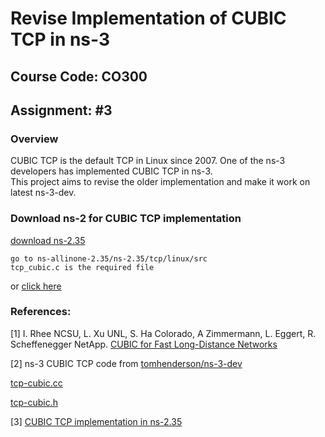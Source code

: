 # Revise Implementation of CUBIC TCP in ns-3

## Course Code: CO300

## Assignment: #3

### Overview
CUBIC TCP is the default TCP in Linux since 2007. One of the ns-3 developers has
implemented CUBIC TCP in ns-3.  
 This project aims to revise the older implementation and
make it work on latest ns-3-dev. 


### Download ns-2 for CUBIC TCP implementation
[download ns-2.35](https://sourceforge.net/projects/nsnam/files/allinone/ns-allinone-2.35/ns-allinone-2.35.tar.gz/download)   

    go to ns-allinone-2.35/ns-2.35/tcp/linux/src
    tcp_cubic.c is the required file

or [click here](https://github.com/Saharsh007/Revise-Implementation-of-CUBIC-TCP-in-ns-3/tree/master/ns-2.35%20CUBIC%20TCP%20implementation)


### References:
[1] I. Rhee NCSU, L. Xu UNL, S. Ha Colorado, A Zimmermann, L. Eggert, R. Scheffenegger NetApp. [CUBIC for Fast Long-Distance Networks](https://tools.ietf.org/pdf/rfc8312.pdf)

[2] ns-3 CUBIC TCP code from [tomhenderson/ns-3-dev](gitlab.com/tomhenderson/ns-3-dev)

[tcp-cubic.cc](https://gitlab.com/tomhenderson/ns-3-dev/blob/tcp-cubic/src/internet/model/tcp-cubic.cc)

[tcp-cubic.h](https://gitlab.com/tomhenderson/ns-3-dev/blob/tcp-cubic/src/internet/model/tcp-cubic.h)


[3] [CUBIC TCP implementation in ns-2.35](https://github.com/NetSys/ups/blob/master/ns-allinone-2.35/ns-2.35/tcp/linux/src/tcp_cubic.cc)

